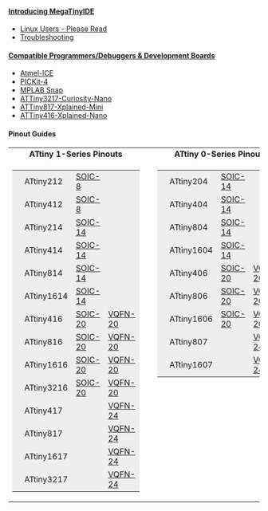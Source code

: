 #### [Introducing MegaTinyIDE](ideintro.md)
   + [Linux Users - Please Read](linux.md)
   + [Troubleshooting](trouble.md)
   
#### [Compatible Programmers/Debuggers & Development Boards](programmers.md)
   + [Atmel-ICE](programmers.md#Atmel-ICE)
   + [PICKit-4](programmers.md#PICKit-4)
   + [MPLAB Snap](programmers.md#Snap)
   + [ATTiny3217-Curiosity-Nano](programmers.md#3217Nano)
   + [ATTiny817-Xplained-Mini](programmers.md#817Mini)
   + [ATTiny416-Xplained-Nano](programmers.md#416Nano)

#### Pinout Guides
<table>
	<tr>
		<td align="center"><b>ATtiny 1-Series Pinouts</b></td>
	    <td style="width:10px;">&nbsp;</td>
		<td align="center"><b>ATtiny 0-Series Pinouts</b></td>
	</tr>
	<tr valign="top">
		<td> 
		<table style="background-color:#EEEEEE;">
			<tr>
				<td style="width:10px;"></td>
				<td style="width:80px;">ATtiny212</td>
				<td style="width:80px;"><a href="pinouts.md?CHIP=attiny212,NAME=ATtiny212,PKG=SOIC-8">SOIC-8</a></td>
				<td></td>
			</tr>
			<tr>
				<td></td>
				<td>ATtiny412</td>
				<td><a href="pinouts.md?CHIP=attiny412,NAME=ATtiny412,PKG=SOIC-8">SOIC-8</a></td>
				<td></td>
			</tr>
			<tr>
				<td></td>
				<td>ATtiny214</td>
				<td><a href="pinouts.md?CHIP=attiny214,NAME=ATtiny214,PKG=SOIC-14">SOIC-14</a></td>
				<t></t> 
			</tr>
			<tr>
				<td></td>
				<td>ATtiny414</td>
				<td><a href="pinouts.md?CHIP=attiny414,NAME=ATtiny414,PKG=SOIC-14">SOIC-14</a></td>
				<td></td>
			</tr>
			<tr>
				<td></td>
				<td>ATtiny814</td>
				<td><a href="pinouts.md?CHIP=attiny814,NAME=ATtiny814,PKG=SOIC-14">SOIC-14</a></td>
				<td></td>
			</tr>
			<tr>
				<td></td>
				<td>ATtiny1614</td>
				<td><a href="pinouts.md?CHIP=attiny1614,NAME=ATtiny1614,PKG=SOIC-14">SOIC-14</a></td>
				<td></td>
			</tr>
			<tr>
				<td></td>
				<td>ATtiny416</td>
				<td><a href="pinouts.md?CHIP=attiny416,NAME=ATtiny416,PKG=SOIC-20">SOIC-20</a></td>
				<td><a href="pinouts.md?CHIP=attiny416,NAME=ATtiny416,PKG=VQFN-20">VQFN-20</a></td>
			</tr>
			<tr>
				<td></td>
				<td>ATtiny816</td>
				<td><a href="pinouts.md?CHIP=attiny816,NAME=ATtiny816,PKG=SOIC-20">SOIC-20</a></td>
				<td><a href="pinouts.md?CHIP=attiny816,NAME=ATtiny816,PKG=VQFN-20">VQFN-20</a></td>
			</tr>
			<tr>
				<td></td>
				<td>ATtiny1616</td>
				<td><a href="pinouts.md?CHIP=attiny1616,NAME=ATtiny1616,PKG=SOIC-20">SOIC-20</a></td>
				<td><a href="pinouts.md?CHIP=attiny1616,NAME=ATtiny1616,PKG=VQFN-20">VQFN-20</a></td>
			</tr>
			<tr>
				<td></td>
				<td>ATtiny3216</td>
				<td><a href="pinouts.md?CHIP=attiny3216,NAME=ATtiny3216,PKG=SOIC-20">SOIC-20</a></td>
				<td><a href="pinouts.md?CHIP=attiny3216,NAME=ATtiny3216,PKG=VQFN-20">VQFN-20</a></td>
			</tr>
			<tr>
				<td></td>
				<td>ATtiny417</td>
				<td></td>
				<td><a href="pinouts.md?CHIP=attiny417,NAME=ATtiny417,PKG=VQFN-24">VQFN-24</a></td>
			</tr>
			<tr>
				<td></td>
				<td>ATtiny817</td>
				<td></td>
				<td><a href="pinouts.md?CHIP=attiny817,NAME=ATtiny817,PKG=VQFN-24">VQFN-24</a></td>
			</tr>
			<tr>
				<td></td>
				<td>ATtiny1617</td>
				<td></td>
				<td><a href="pinouts.md?CHIP=attiny1617,NAME=ATtiny1617,PKG=VQFN-24">VQFN-24</a></td>
			</tr>
			<tr>
				<td></td>
				<td>ATtiny3217</td>
				<td></td>
				<td><a href="pinouts.md?CHIP=attiny3217,NAME=ATtiny3217,PKG=VQFN-24">VQFN-24</a></td>
			</tr>
		</table>
		</td>
	    <td>&nbsp;</td>
		<td> 
		<table style="background-color:#EEEEEE;">
			<tr>
				<td style="width:10px;"></td>
				<td style="width: 80px;">ATtiny204</td>
				<td style="width: 80px;"><a href="pinouts.md?CHIP=attiny204,NAME=ATtiny204,PKG=SOIC-14">SOIC-14</a></td>
				<td></td>
			</tr>
			<tr>
				<td></td>
				<td>ATtiny404</td>
				<td><a href="pinouts.md?CHIP=attiny404,NAME=ATtiny404,PKG=SOIC-14">SOIC-14</a></td>
				<td></td>
			</tr>
			<tr>
				<td></td>
				<td>ATtiny804</td>
				<td><a href="pinouts.md?CHIP=attiny804,NAME=ATtiny804,PKG=SOIC-14">SOIC-14</a></td>
				<td></td>
			</tr>
			<tr>
				<td></td>
				<td>ATtiny1604</td>
				<td><a href="pinouts.md?CHIP=attiny1604,NAME=ATtiny1604,PKG=SOIC-14">SOIC-14</a></td>
				<td></td>
			</tr>
			<tr>
				<td></td>
				<td>ATtiny406</td>
				<td><a href="pinouts.md?CHIP=attiny406,NAME=ATtiny406,PKG=SOIC-20">SOIC-20</a></td>
				<td><a href="pinouts.md?CHIP=attiny406,NAME=ATtiny406,PKG=VQFN-20">VQFN-20</a></td>
			</tr>
			<tr>
				<td></td>
				<td>ATtiny806</td>
				<td><a href="pinouts.md?CHIP=attiny806,NAME=ATtiny806,PKG=SOIC-20">SOIC-20</a></td>
				<td><a href="pinouts.md?CHIP=attiny806,NAME=ATtiny806,PKG=VQFN-20">VQFN-20</a></td>
			</tr>
			<tr>
				<td></td>
				<td>ATtiny1606</td>
				<td><a href="pinouts.md?CHIP=attiny1606,NAME=ATtiny1606,PKG=SOIC-20">SOIC-20</a></td>
				<td><a href="pinouts.md?CHIP=attiny1606,NAME=ATtiny1606,PKG=VQFN-20">VQFN-20</a></td>
			</tr>
			<tr>
				<td></td>
				<td>ATtiny807</td>
				<td></td>
				<td><a href="pinouts.md?CHIP=attiny807,NAME=ATtiny807,PKG=VQFN-24">VQFN-24</a></td>
			</tr>
			<tr>
				<td></td>
				<td>ATtiny1607</td>
				<td></td>
				<td><a href="pinouts.md?CHIP=attiny1607,NAME=ATtiny1607,PKG=VQFN-24">VQFN-24</a></td>
			</tr>
		</table>
		</td>
	</tr>
</table>
